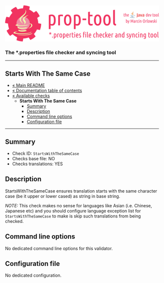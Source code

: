 ![prop-tool logo](../../artwork/prop-tool-logo.png)

### The *.properties file checker and syncing tool ###

---

## Starts With The Same Case ##

* [« Main README](../../README.md)
* [« Documentation table of contents](../README.md)
* [« Available checks](README.md)
  * **Starts With The Same Case**
    * [Summary](#summary)
    * [Description](#description)
    * [Command line options](#command-line-options)
    * [Configuration file](#configuration-file)

---

## Summary ##

* Check ID: `StartsWithTheSameCase`
* Checks base file: NO
* Checks translations: YES

## Description ##

StartsWithTheSameCase ensures translation starts with the same character case (be it upper or lower cased) as string in base string.

*NOTE:* This check makes no sense for languages like Asian (i.e. Chinese, Japanese etc) and you should configure language exception
list for `StartsWithTheSameCase` to make is skip such translations from being checked.

## Command line options ##

No dedicated command line options for this validator.

## Configuration file ##

No dedicated configuration.
